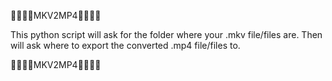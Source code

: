 🐧🐧🐧🐧MKV2MP4🐧🐧🐧🐧

This python script will ask for the folder where your .mkv file/files are. Then will ask where to export the converted .mp4 file/files to.

🐧🐧🐧🐧MKV2MP4🐧🐧🐧🐧
